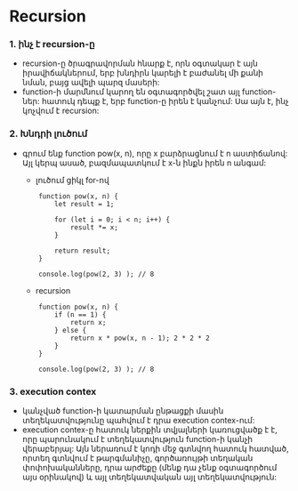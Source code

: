 # Recursion

### 1. ինչ է recursion-ը

- recursion-ը ծրագրավորման հնարք է, որն օգտակար է այն իրավիճակներում, երբ խնդիրն կարելի է բաժանել մի քանի նման, բայց ավելի պարզ մասերի:
- function-ի մարմնում կարող են օգտագործվել շատ այլ function-ներ: հատուկ դեպք է, երբ function-ը իրեն է կանչում: Սա այն է, ինչ կոչվում է recursion: 

### 2. Խնդրի լուծում

- գրում ենք function pow(x, n), որը x բարձրացնում է n աստիճանով: Այլ կերպ ասած, բազմապատկում է x-ն ինքն իրեն n անգամ:
    - լուծում ցիկլ for-ով

    ```
        function pow(x, n) {
            let result = 1;

            for (let i = 0; i < n; i++) {
                result *= x;
            }

            return result;
        }

        console.log(pow(2, 3) ); // 8
    ```
    - recursion
    ```
        function pow(x, n) {
            if (n == 1) {
                return x;
            } else {
                return x * pow(x, n - 1); 2 * 2 * 2
            }
        }

        console.log(pow(2, 3) ); // 8
    ```

### 3. execution contex

- կանչված function-ի կատարման ընթացքի մասին տեղեկատվությունը պահվում է դրա execution contex-ում:
- execution contex-ը հատուկ ներքին տվյալների կառուցվածք է է, որը պարունակում է տեղեկատվություն function-ի կանչի վերաբերյալ: Այն ներառում է կոդի մեջ գտնվող հատուկ հատված, որտեղ գտնվում է թարգմանիչը, գործառույթի տեղական փոփոխականները, դրա արժեքը (մենք դա չենք օգտագործում այս օրինակով) և այլ տեղեկատվական այլ տեղեկատվություն: